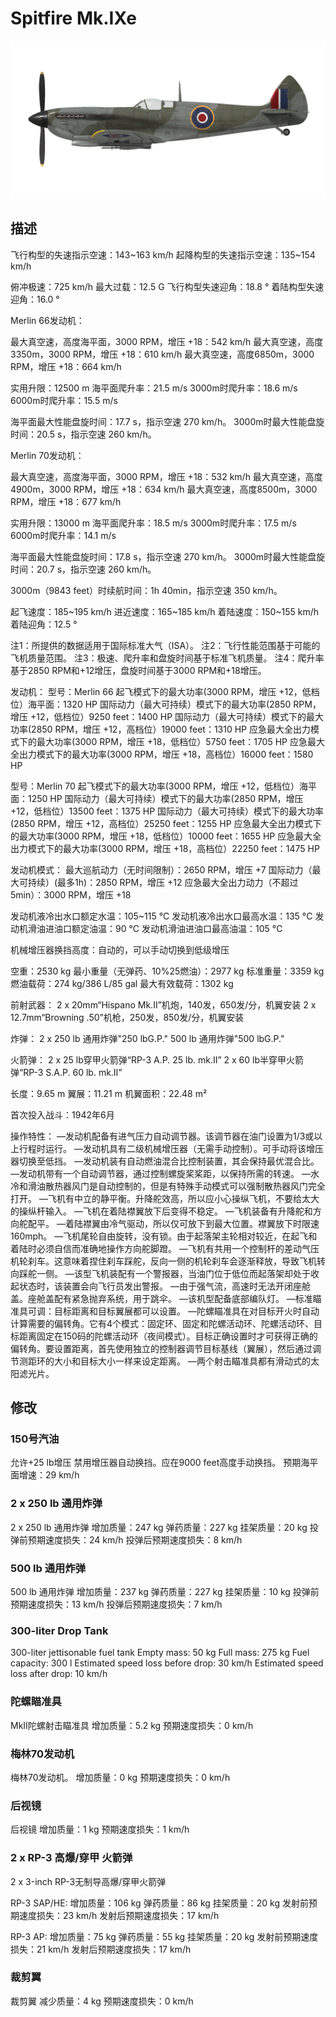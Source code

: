 ﻿# Spitfire Mk.IXe

![spitfiremkixe](../images/spitfiremkixe.png)

## 描述

飞行构型的失速指示空速：143~163 km/h
起降构型的失速指示空速：135~154 km/h

俯冲极速：725 km/h
最大过载：12.5 G
飞行构型失速迎角：18.8 °
着陆构型失速迎角：16.0 °


Merlin 66发动机：

最大真空速，高度海平面，3000 RPM，增压 +18：542 km/h
最大真空速，高度3350m，3000 RPM，增压 +18：610 km/h
最大真空速，高度6850m，3000 RPM，增压 +18：664 km/h

实用升限：12500 m
海平面爬升率：21.5 m/s
3000m时爬升率：18.6 m/s
6000m时爬升率：15.5 m/s

海平面最大性能盘旋时间：17.7 s，指示空速 270 km/h。
3000m时最大性能盘旋时间：20.5 s，指示空速 260 km/h。


Merlin 70发动机：

最大真空速，高度海平面，3000 RPM，增压 +18：532 km/h
最大真空速，高度4900m，3000 RPM，增压 +18：634 km/h
最大真空速，高度8500m，3000 RPM，增压 +18：677 km/h

实用升限：13000 m
海平面爬升率：18.5 m/s
3000m时爬升率：17.5 m/s
6000m时爬升率：14.1 m/s

海平面最大性能盘旋时间：17.8 s，指示空速 270 km/h。
3000m时最大性能盘旋时间：20.7 s，指示空速 260 km/h。

3000m（9843 feet）时续航时间：1h 40min，指示空速 350 km/h。

起飞速度：185~195 km/h
进近速度：165~185 km/h
着陆速度：150~155 km/h
着陆迎角：12.5 °

注1：所提供的数据适用于国际标准大气（ISA）。
注2：飞行性能范围基于可能的飞机质量范围。
注3：极速、爬升率和盘旋时间基于标准飞机质量。
注4：爬升率基于2850 RPM和+12增压，盘旋时间基于3000 RPM和+18增压。

发动机：
型号：Merlin 66
起飞模式下的最大功率(3000 RPM，增压 +12，低档位）海平面：1320 HP
国际动力（最大可持续）模式下的最大功率(2850 RPM，增压 +12，低档位）9250 feet：1400 HP
国际动力（最大可持续）模式下的最大功率(2850 RPM，增压 +12，高档位）19000 feet：1310 HP
应急最大全出力模式下的最大功率(3000 RPM，增压 +18，低档位）5750 feet：1705 HP
应急最大全出力模式下的最大功率(3000 RPM，增压 +18，高档位）16000 feet：1580 HP

型号：Merlin 70
起飞模式下的最大功率(3000 RPM，增压 +12，低档位）海平面：1250 HP
国际动力（最大可持续）模式下的最大功率(2850 RPM，增压 +12，低档位）13500 feet：1375 HP
国际动力（最大可持续）模式下的最大功率(2850 RPM，增压 +12，高档位）25250 feet：1255 HP
应急最大全出力模式下的最大功率(3000 RPM，增压 +18，低档位）10000 feet：1655 HP
应急最大全出力模式下的最大功率(3000 RPM，增压 +18，高档位）22250 feet：1475 HP

发动机模式：
最大巡航动力（无时间限制）：2650 RPM，增压 +7
国际动力（最大可持续）(最多1h)：2850 RPM，增压 +12
应急最大全出力动力（不超过5min）：3000 RPM，增压 +18

发动机液冷出水口额定水温：105~115 °C
发动机液冷出水口最高水温：135 °C
发动机滑油进油口额定油温：90 °C
发动机滑油进油口最高油温：105 °C

机械增压器换挡高度：自动的，可以手动切换到低级增压

空重：2530 kg
最小重量（无弹药、10%25燃油）：2977 kg
标准重量：3359 kg
燃油载荷：274 kg/386 L/85 gal
最大有效载荷：1302 kg

前射武器：
2 x 20mm“Hispano Mk.II”机炮，140发，650发/分，机翼安装
2 x 12.7mm“Browning .50”机枪，250发，850发/分，机翼安装

炸弹：
2 x 250 lb 通用炸弹"250 lbG.P."
500 lb 通用炸弹"500 lbG.P."

火箭弹：
2 x 25 lb穿甲火箭弹“RP-3 A.P. 25 lb. mk.II”
2 x 60 lb半穿甲火箭弹“RP-3 S.A.P. 60 lb. mk.II”

长度：9.65 m
翼展：11.21 m
机翼面积：22.48 m²

首次投入战斗：1942年6月

操作特性：
—发动机配备有进气压力自动调节器。该调节器在油门设置为1/3或以上行程时运行。
—发动机具有二级机械增压器（无需手动控制）。可手动将该增压器切换至低挡。
—发动机装有自动燃油混合比控制装置，其会保持最优混合比。
—发动机带有一个自动调节器，通过控制螺旋桨桨距，以保持所需的转速。
—水冷和滑油散热器风门是自动控制的，但是有特殊手动模式可以强制散热器风门完全打开。
—飞机有中立的静平衡。升降舵效高，所以应小心操纵飞机，不要给太大的操纵杆输入。
—飞机在着陆襟翼放下后变得不稳定。
—飞机装备有升降舵和方向舵配平。
—着陆襟翼由冷气驱动，所以仅可放下到最大位置。襟翼放下时限速160mph。
—飞机尾轮自由旋转，没有锁。由于起落架主轮相对较近，在起飞和着陆时必须自信而准确地操作方向舵脚蹬。
—飞机有共用一个控制杆的差动气压机轮刹车。这意味着捏住刹车踩舵，反向一侧的机轮刹车会逐渐释放，导致飞机转向踩舵一侧。
—该型飞机装配有一个警报器，当油门位于低位而起落架却处于收起状态时，该装置会向飞行员发出警报。
—由于强气流，高速时无法开闭座舱盖。座舱盖配有紧急抛弃系统，用于跳伞。
—该机型配备底部编队灯。
—标准瞄准具可调：目标距离和目标翼展都可以设置。
—陀螺瞄准具在对目标开火时自动计算需要的偏转角。它有4个模式：固定环、固定和陀螺活动环、陀螺活动环、目标距离固定在150码的陀螺活动环（夜间模式）。目标正确设置时才可获得正确的偏转角。要设置距离，首先使用独立的控制器调节目标基线（翼展），然后通过调节测距环的大小和目标大小一样来设定距离。
—两个射击瞄准具都有滑动式的太阳滤光片。


## 修改


### 150号汽油

允许+25 lb增压
禁用增压器自动换挡。应在9000 feet高度手动换挡。
预期海平面增速：29 km/h

### 2 x 250 lb 通用炸弹

2 x 250 lb 通用炸弹
增加质量：247 kg
弹药质量：227 kg
挂架质量：20 kg
投弹前预期速度损失：24 km/h
投弹后预期速度损失：8 km/h

### 500 lb 通用炸弹

500 lb 通用炸弹
增加质量：237 kg
弹药质量：227 kg
挂架质量：10 kg
投弹前预期速度损失：13 km/h
投弹后预期速度损失：7 km/h

### 300-liter Drop Tank

300-liter jettisonable fuel tank
Empty mass: 50 kg
Full mass: 275 kg
Fuel capacity: 300 l
Estimated speed loss before drop: 30 km/h
Estimated speed loss after drop: 10 km/h

### 陀螺瞄准具

MkII陀螺射击瞄准具
增加质量：5.2 kg
预期速度损失：0 km/h

### 梅林70发动机

梅林70发动机。
增加质量：0 kg
预期速度损失：0 km/h

### 后视镜

后视镜
增加质量：1 kg
预期速度损失：1 km/h﻿

### 2 х RP-3 高爆/穿甲 火箭弹

2 х 3-inch RP-3无制导高爆/穿甲火箭弹

RP-3 SAP/HE:
增加质量：106 kg
弹药质量：86 kg
挂架质量：20 kg
发射前预期速度损失：23 km/h
发射后预期速度损失：17 km/h

RP-3 AP:
增加质量：75 kg
弹药质量：55 kg
挂架质量：20 kg
发射前预期速度损失：21 km/h
发射后预期速度损失：17 km/h

### 裁剪翼

裁剪翼
减少质量：4 kg
预期速度损失：0 km/h